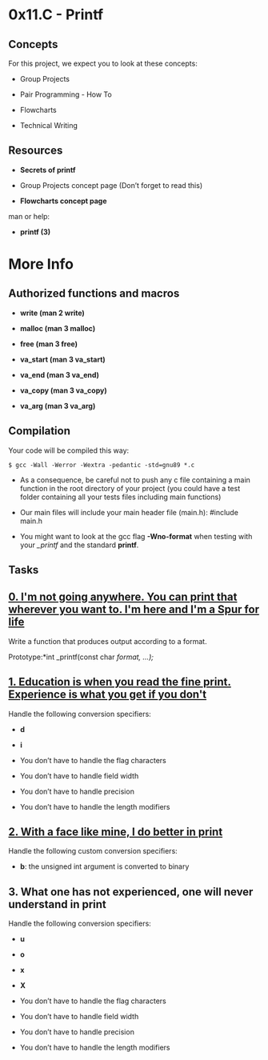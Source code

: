 # 0x11.C - Printf
## Concepts
For this project, we expect you to look at these concepts:

- Group Projects

- Pair Programming - How To

- Flowcharts

- Technical Writing
## Resources
- **Secrets of printf**

- Group Projects concept page (Don’t forget to read this)

- **Flowcharts concept page**

man or help:

- **printf (3)**
# More Info
## Authorized functions and macros
- **write (man 2 write)**

- **malloc (man 3 malloc)**

- **free (man 3 free)**

- **va_start (man 3 va_start)**

- **va_end (man 3 va_end)**

- **va_copy (man 3 va_copy)**

- **va_arg (man 3 va_arg)**
## Compilation
Your code will be compiled this way:
~~~~
$ gcc -Wall -Werror -Wextra -pedantic -std=gnu89 *.c
~~~~
- As a consequence, be careful not to push any c file containing a main function in the root directory of your project (you could have a test folder containing all your tests files including main functions)

- Our main files will include your main header file (main.h): #include main.h

- You might want to look at the gcc flag **-Wno-format** when testing with your *_printf* and the standard **printf**.
## Tasks
## [0. I'm not going anywhere. You can print that wherever you want to. I'm here and I'm a Spur for life](./_printf.c)
Write a function that produces output according to a format.

Prototype:*int _printf(const char *format, ...);*
## [1. Education is when you read the fine print. Experience is what you get if you don't](./print_nums.c)
Handle the following conversion specifiers:
- **d**

- **i**

- You don’t have to handle the flag characters

- You don’t have to handle field width

- You don’t have to handle precision

- You don’t have to handle the length modifiers
## [2. With a face like mine, I do better in print](./print_bases.c)
Handle the following custom conversion specifiers:

- **b**: the unsigned int argument is converted to binary
## 3. What one has not experienced, one will never understand in print
Handle the following conversion specifiers:
- **u**

- **o**

- **x**

- **X**

- You don’t have to handle the flag characters

- You don’t have to handle field width

- You don’t have to handle precision

- You don’t have to handle the length modifiers
